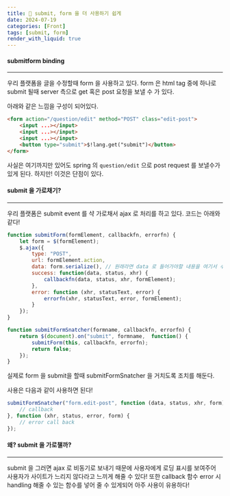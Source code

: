 ```yaml
---
title: 🍺 submit, form 을 더 사용하기 쉽게
date: 2024-07-19
categories: [Front]
tags: [submit, form]
render_with_liquid: true
---
```

#### submitform binding
---
우리 플랫폼을 글을 수정할때 form 을 사용하고 있다. form 은 html tag 중에 하나로 submit 될때 server 측으로 get 혹은 post 요청을 보낼 수 가 있다.

아래와 같은 느낌을 구성이 되어있다.

```html
<form action="/question/edit" method="POST" class="edit-post">
	<input ...></input>
	<input ...></input>
	<input ...></input>
	<button type="submit">$!lang.get("submit")</button>
</form>
```

사실은 여기까지만 있어도 spring 의 `question/edit` 으로 post request 를 보낼수가 있게 된다. 하지만! 이것은 단점이 있다.

#### submit 을 가로채기?
---
우리 플랫폼은 submit event 를 샥 가로채서 ajax 로 처리를 하고 있다. 코드는 아래와 같다!

```js
function submitForm(formElement, callbackfn, errorfn) {
	let form = $(formElement);
	$.ajax({
		type: "POST",
		url: formElement.action,
		data: form.serialize(), // 원래라면 data 로 들어가야할 내용을 여기서 수동으로 넣어준다!
		success: function(data, status, xhr) {
			callbackfn(data, status, xhr, formElement);
		},
		error: function (xhr, statusText, error) {
			errorfn(xhr, statusText, error, formElement);
		}
	});
}

function submitFormSnatcher(formname, callbackfn, errorfn) {
	return $(document).on("submit", formname,  function() {
		submitForm(this, callbackfn, errorfn);
		return false;
	});
}
```

실제로 form 을 submit을 할때 submitFormSnatcher 을 거치도록 조치를 해둔다. 

사용은 다음과 같이 사용하면 된다!

```js
submitFormSnatcher("form.edit-post", function (data, status, xhr, form) {
	// callback
}, function (xhr, status, error, form) {
	// error call back
});
```

#### 왜? submit 을 가로챌까?
---
submit 을 그러면 ajax 로 비동기로 보내기 때문에 사용자에게 로딩 표시를 보여주어 사용자가 사이트가 느리지 않다라고 느끼게 해줄 수 있다!
또한 callback 함수 error 시 handling 해줄 수 있는 함수를 넣어 줄 수 있게되어 아주 사용이 유용하다!
